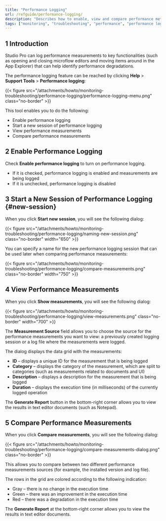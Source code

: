 ```yaml
---
title: "Performance Logging"
url: /refguide/performance-logging/
description: "Describes how to enable, view and compare performance metrics to key functionalities in Studio Pro."
tags: ["monitoring", "troubleshooting", "performance", "performance logging"]
---
```


## 1 Introduction

Studio Pro can log performance measurements to key functionalities (such as opening and closing microflow editors and moving items around in the App Explorer) that can help identify performance degradations.

The performance logging feature can be reached by clicking **Help** > **Support Tools** > **Performance logging**:

{{< figure src="/attachments/howto/monitoring-troubleshooting/performance-logging/performance-logging-menu.png" class="no-border" >}}

This tool enables you to do the following:

* Enable performance logging
* Start a new session of performance logging
* View performance measurements
* Compare performance measurements

## 2 Enable Performance Logging

Check **Enable performance logging** to turn on performance logging.

* If it is checked, performance logging is enabled and measurements are being logged
* If it is unchecked, performance logging is disabled

## 3 Start a New Session of Performance Logging {#new-session}

When you click **Start new session**, you will see the following dialog:

{{< figure src="/attachments/howto/monitoring-troubleshooting/performance-logging/naming-new-session.png" class="no-border" width="650" >}}

You can specify a name for the new performance logging session that can be used later when comparing performance measurements:

{{< figure src="/attachments/howto/monitoring-troubleshooting/performance-logging/compare-measurements.png" class="no-border" width="750" >}}

## 4 View Performance Measurements

When you click **Show measurements**, you will see the following dialog:

{{< figure src="/attachments/howto/monitoring-troubleshooting/performance-logging/view-measurements.png" class="no-border" width="700" >}}

The **Measurement Source** field allows you to choose the source for the performance measurements you want to view: a previously created logging session or a log file where the measurements were logged.

The dialog displays the data grid with the measurements:

* **ID** – displays a unique ID for the measurement that is being logged
* **Category** – displays the category of the measurement, which are split to categories (such as measurements related to documents and UI)
* **Description** – displays a description for the measurement that is being logged
* **Duration** – displays the execution time (in milliseconds) of the currently logged operation

The **Generate Report** button in the bottom-right corner allows you to view the results in text editor documents (such as Notepad).

## 5 Compare Performance Measurements

When you click **Compare measurements**, you will see the following dialog:

{{< figure src="/attachments/howto/monitoring-troubleshooting/performance-logging/compare-measurements-dialog.png" class="no-border" >}}

This allows you to compare between two different performance measurements sources (for example, the installed version and log file).

The rows in the grid are colored according to the following indication:

* Gray – there is no change in the execution time
* Green – there was an improvement in the execution time
* Red – there was a degradation in the execution time

The **Generate Report** at the bottom-right corner allows you to view the results in text editor documents. 
